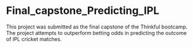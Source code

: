 # Final_capstone_Predicting_IPL
This project was submitted as the final capstone of the Thinkful bootcamp. The project attempts to outperform betting odds in predicting the outcome of IPL cricket matches.
